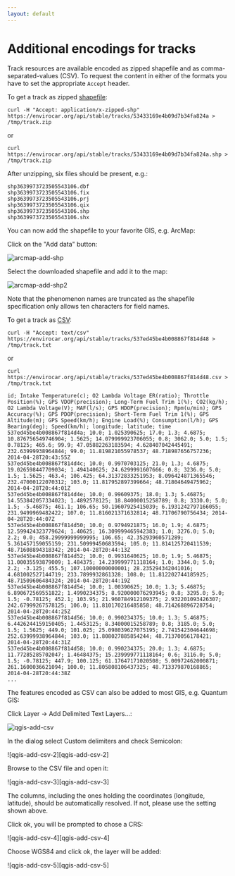 ```yaml
---
layout: default
---
```


# Additional encodings for tracks #

Track resources are available encoded as zipped shapefile and as comma-separated-values (CSV). To request the content in either of the formats you have to set the appropriate `Accept` header.

To get a track as zipped [shapefile][shapefile]:

```
curl -H "Accept: application/x-zipped-shp" https://envirocar.org/api/stable/tracks/53433169e4b09d7b34fa824a > /tmp/track.zip
```

or

```
curl https://envirocar.org/api/stable/tracks/53433169e4b09d7b34fa824a.shp > /tmp/track.zip
```

After unzipping, six files should be present, e.g.:

```
shp3639973723505543106.dbf
shp3639973723505543106.fix
shp3639973723505543106.prj
shp3639973723505543106.qix
shp3639973723505543106.shp
shp3639973723505543106.shx
```
You can now add the shapefile to your favorite GIS, e.g. ArcMap:

Click on the "Add data" button:

![arcmap-add-shp][arcmap-add-shp]

Select the downloaded shapefile and add it to the map:

![arcmap-add-shp2][arcmap-add-shp2]

Note that the phenomenon names are truncated as the shapefile specification only allows ten characters for field names.

To get a track as [CSV][csv]:

```
curl -H "Accept: text/csv" https://envirocar.org/api/stable/tracks/537ed45be4b008867f814d48 > /tmp/track.txt
```

or

```
curl https://envirocar.org/api/stable/tracks/537ed45be4b008867f814d48.csv > /tmp/track.txt
```



```
id; Intake Temperature(c); O2 Lambda Voltage ER(ratio); Throttle Position(%); GPS VDOP(precision); Long-Term Fuel Trim 1(%); CO2(kg/h); O2 Lambda Voltage(V); MAF(l/s); GPS HDOP(precision); Rpm(u/min); GPS Accuracy(%); GPS PDOP(precision); Short-Term Fuel Trim 1(%); GPS Altitude(m); GPS Speed(km/h); Engine Load(%); Consumption(l/h); GPS Bearing(deg); Speed(km/h); longitude; latitude; time
537ed45be4b008867f814d4a; 10.0; 1.025390625; 17.0; 1.3; 4.6875; 10.876756549746904; 1.5625; 14.079999923706055; 0.8; 3062.0; 5.0; 1.5; 0.78125; 465.6; 99.9; 47.05882263183594; 4.628407042445491; 232.63999938964844; 99.0; 11.819821055978537; 48.718987656757236; 2014-04-28T20:43:55Z
537ed45be4b008867f814d4c; 10.0; 0.9970703125; 21.0; 1.3; 4.6875; 19.026598447709034; 1.494140625; 24.6299991607666; 0.8; 3236.0; 5.0; 1.5; 1.5625; 463.4; 106.425; 64.31372833251953; 8.096424871365546; 232.47000122070312; 103.0; 11.817952897399664; 48.71804649475962; 2014-04-28T20:44:01Z
537ed45be4b008867f814d4e; 10.0; 0.99609375; 18.0; 1.3; 5.46875; 14.553842057334023; 1.4892578125; 18.84000015258789; 0.8; 3330.0; 5.0; 1.5; -5.46875; 461.1; 106.65; 50.19607925415039; 6.1931242797166055; 231.9499969482422; 107.0; 11.816021371632814; 48.71706790756434; 2014-04-28T20:44:07Z
537ed45be4b008867f814d50; 10.0; 0.9794921875; 16.0; 1.9; 4.6875; 12.599424323779624; 1.40625; 16.309999465942383; 1.0; 3276.0; 5.0; 2.2; 0.0; 458.29999999999995; 106.65; 42.35293960571289; 5.361457159055159; 231.50999450683594; 105.0; 11.814125720411539; 48.71608894318342; 2014-04-28T20:44:13Z
537ed45be4b008867f814d52; 10.0; 0.9931640625; 10.0; 1.9; 5.46875; 11.00035593879009; 1.484375; 14.239999771118164; 1.0; 3344.0; 5.0; 2.2; -3.125; 455.5; 107.10000000000001; 28.235294342041016; 4.681002527144719; 233.7899932861328; 108.0; 11.812202744185925; 48.71509606484324; 2014-04-28T20:44:19Z
537ed45be4b008867f814d54; 10.0; 1.00390625; 10.0; 1.3; 5.46875; 6.890672569551822; 1.4990234375; 8.920000076293945; 0.8; 3295.0; 5.0; 1.5; -0.78125; 452.1; 103.95; 21.960784912109375; 2.932201093426307; 242.67999267578125; 106.0; 11.810170216485858; 48.714268896728754; 2014-04-28T20:44:25Z
537ed45be4b008867f814d56; 10.0; 0.990234375; 10.0; 1.3; 5.46875; 6.4426244159150405; 1.4453125; 8.34000015258789; 0.8; 3185.0; 5.0; 1.5; 1.5625; 449.0; 101.025; 25.098039627075195; 2.741542304644698; 252.63999938964844; 103.0; 11.808027885854244; 48.71370056178421; 2014-04-28T20:44:31Z
537ed45be4b008867f814d58; 10.0; 0.990234375; 20.0; 1.3; 4.6875; 11.77285285702047; 1.46484375; 15.239999771118164; 0.6; 3116.0; 5.0; 1.5; -0.78125; 447.9; 100.125; 61.17647171020508; 5.00972462000871; 261.1600036621094; 100.0; 11.805808106437325; 48.713379870168865; 2014-04-28T20:44:38Z
...
```

The features encoded as CSV can also be added to most GIS, e.g. Quantum GIS:

Click Layer -> Add Delimited Text Layers...:

![qgis-add-csv][qgis-add-csv]

In the dialog select Custom delimiters and check Semicolon:

![qgis-add-csv-2][qgis-add-csv-2]

Browse to the CSV file and open it:

![qgis-add-csv-3][qgis-add-csv-3]

The columns, including the ones holding the coordinates (longitude, latitude), should be automatically resolved. If not, please use the setting shown above.

Click ok, you will be prompted to chose a CRS:

![qgis-add-csv-4][qgis-add-csv-4]

Choose WGS84 and click ok, the layer will be added:

![qgis-add-csv-5][qgis-add-csv-5]

[shapefile]: https://en.wikipedia.org/wiki/Shapefile "Shapefile"
[arcmap-add-shp]: {{site.url}}/images/arcmap-add-shp.png "ArcMap add shapefile step 1"
[arcmap-add-shp2]: {{site.url}}/images/arcmap-add-shp-2.png "ArcMap add shapefile step 2"

[csv]: https://en.wikipedia.org/wiki/Comma-separated_values "CSV"
[qgis-add-csv]: {{site.url}}/images/qgis-add-csv.png "QGIS add csv step 1"
[qgis-add-csv2]: {{site.url}}/images/qgis-add-csv-22.png "QGIS add csv step 2"
[qgis-add-csv3]: {{site.url}}/images/qgis-add-csv-3.png "QGIS add csv step 3"
[qgis-add-csv4]: {{site.url}}/images/qgis-add-csv-4.png "QGIS add csv step 4"
[qgis-add-csv5]: {{site.url}}/images/qgis-add-csv-5.png "QGIS add csv step 5"
